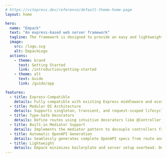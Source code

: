 ```yaml
---
# https://vitepress.dev/reference/default-theme-home-page
layout: home

hero:
  name: "Empack"
  text: "An express-based web server framework"
  tagline: The framework is designed to provide an easy and lightweight development experience.
  image:
    src: /logo.svg 
    alt: EmpackLogo
  actions:
    - theme: brand
      text: Getting Started
      link: /introduction/getting-started
    - theme: alt
      text: Guide
      link: /guide/app

features:
  - title: Express-Compatible
    details: Fully compatible with existing Express middleware and ecosystem — integrate or migrate without friction.
  - title: Modular DI Architecture
    details: Supports singleton, transient, and request-scoped lifecycles. Combined with lazy middleware resolution for high performance and clean structure.
  - title: Type-Safe Decorators
    details: Define routes using intuitive decorators like @Controller, @Get, and @Post, with full support for parameter binding and type inference.
  - title: Built-in Mediator Support
    details: Implements the mediator pattern to decouple controllers from application services. Controllers focus only on input/output while business logic lives in dedicated handlers.
  - title: Automatic OpenAPI Generation
    details: Seamlessly generates complete OpenAPI specs from route and type metadata. Perfect for Swagger UI and API-first collaboration.
  - title: Lightweight
    details: Empack minimizes boilerplate and server setup overhead. Developers can focus entirely on business logic while the framework handles routing, dependency injection, validation, and documentation out of the box.
---
```


